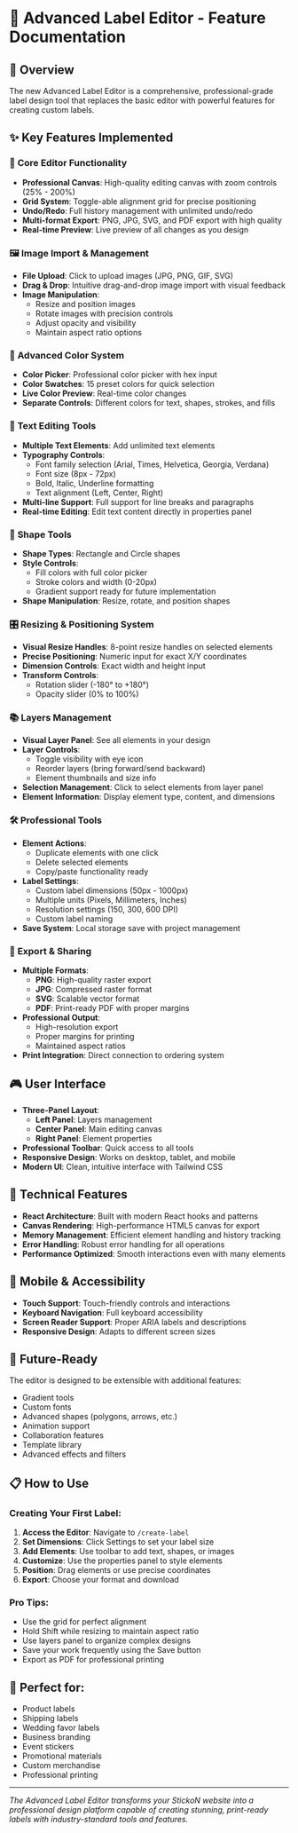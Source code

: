 # 🎨 Advanced Label Editor - Feature Documentation

## 🚀 Overview
The new Advanced Label Editor is a comprehensive, professional-grade label design tool that replaces the basic editor with powerful features for creating custom labels.

## ✨ Key Features Implemented

### 🎯 **Core Editor Functionality**
- **Professional Canvas**: High-quality editing canvas with zoom controls (25% - 200%)
- **Grid System**: Toggle-able alignment grid for precise positioning
- **Undo/Redo**: Full history management with unlimited undo/redo
- **Multi-format Export**: PNG, JPG, SVG, and PDF export with high quality
- **Real-time Preview**: Live preview of all changes as you design

### 🖼️ **Image Import & Management**
- **File Upload**: Click to upload images (JPG, PNG, GIF, SVG)
- **Drag & Drop**: Intuitive drag-and-drop image import with visual feedback
- **Image Manipulation**: 
  - Resize and position images
  - Rotate images with precision controls
  - Adjust opacity and visibility
  - Maintain aspect ratio options

### 🎨 **Advanced Color System**
- **Color Picker**: Professional color picker with hex input
- **Color Swatches**: 15 preset colors for quick selection
- **Live Color Preview**: Real-time color changes
- **Separate Controls**: Different colors for text, shapes, strokes, and fills

### 📝 **Text Editing Tools**
- **Multiple Text Elements**: Add unlimited text elements
- **Typography Controls**:
  - Font family selection (Arial, Times, Helvetica, Georgia, Verdana)
  - Font size (8px - 72px)
  - Bold, Italic, Underline formatting
  - Text alignment (Left, Center, Right)
- **Multi-line Support**: Full support for line breaks and paragraphs
- **Real-time Editing**: Edit text content directly in properties panel

### 🔷 **Shape Tools**
- **Shape Types**: Rectangle and Circle shapes
- **Style Controls**:
  - Fill colors with full color picker
  - Stroke colors and width (0-20px)
  - Gradient support ready for future implementation
- **Shape Manipulation**: Resize, rotate, and position shapes

### 🎛️ **Resizing & Positioning System**
- **Visual Resize Handles**: 8-point resize handles on selected elements
- **Precise Positioning**: Numeric input for exact X/Y coordinates
- **Dimension Controls**: Exact width and height input
- **Transform Controls**:
  - Rotation slider (-180° to +180°)
  - Opacity slider (0% to 100%)

### 📚 **Layers Management**
- **Visual Layer Panel**: See all elements in your design
- **Layer Controls**:
  - Toggle visibility with eye icon
  - Reorder layers (bring forward/send backward)
  - Element thumbnails and size info
- **Selection Management**: Click to select elements from layer panel
- **Element Information**: Display element type, content, and dimensions

### 🛠️ **Professional Tools**
- **Element Actions**:
  - Duplicate elements with one click
  - Delete selected elements
  - Copy/paste functionality ready
- **Label Settings**:
  - Custom label dimensions (50px - 1000px)
  - Multiple units (Pixels, Millimeters, Inches)
  - Resolution settings (150, 300, 600 DPI)
  - Custom label naming
- **Save System**: Local storage save with project management

### 💾 **Export & Sharing**
- **Multiple Formats**: 
  - **PNG**: High-quality raster export
  - **JPG**: Compressed raster format
  - **SVG**: Scalable vector format
  - **PDF**: Print-ready PDF with proper margins
- **Professional Output**: 
  - High-resolution export
  - Proper margins for printing
  - Maintained aspect ratios
- **Print Integration**: Direct connection to ordering system

## 🎮 **User Interface**
- **Three-Panel Layout**:
  - **Left Panel**: Layers management
  - **Center Panel**: Main editing canvas
  - **Right Panel**: Element properties
- **Professional Toolbar**: Quick access to all tools
- **Responsive Design**: Works on desktop, tablet, and mobile
- **Modern UI**: Clean, intuitive interface with Tailwind CSS

## 🔧 **Technical Features**
- **React Architecture**: Built with modern React hooks and patterns
- **Canvas Rendering**: High-performance HTML5 canvas for export
- **Memory Management**: Efficient element handling and history tracking
- **Error Handling**: Robust error handling for all operations
- **Performance Optimized**: Smooth interactions even with many elements

## 📱 **Mobile & Accessibility**
- **Touch Support**: Touch-friendly controls and interactions
- **Keyboard Navigation**: Full keyboard accessibility
- **Screen Reader Support**: Proper ARIA labels and descriptions
- **Responsive Design**: Adapts to different screen sizes

## 🚀 **Future-Ready**
The editor is designed to be extensible with additional features:
- Gradient tools
- Custom fonts
- Advanced shapes (polygons, arrows, etc.)
- Animation support
- Collaboration features
- Template library
- Advanced effects and filters

## 📋 **How to Use**

### Creating Your First Label:
1. **Access the Editor**: Navigate to `/create-label`
2. **Set Dimensions**: Click Settings to set your label size
3. **Add Elements**: Use toolbar to add text, shapes, or images
4. **Customize**: Use the properties panel to style elements
5. **Position**: Drag elements or use precise coordinates
6. **Export**: Choose your format and download

### Pro Tips:
- Use the grid for perfect alignment
- Hold Shift while resizing to maintain aspect ratio
- Use layers panel to organize complex designs
- Save your work frequently using the Save button
- Export as PDF for professional printing

## 🎯 **Perfect for:**
- Product labels
- Shipping labels
- Wedding favor labels
- Business branding
- Event stickers
- Promotional materials
- Custom merchandise
- Professional printing

---

*The Advanced Label Editor transforms your StickoN website into a professional design platform capable of creating stunning, print-ready labels with industry-standard tools and features.*